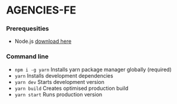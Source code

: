 # AGENCIES-FE

### Prerequesities
- Node.js [download here](https://nodejs.org/dist/v12.10.0/node-v12.10.0-x64.msi)
### Command line
- ``` npm i -g yarn ``` Installs yarn package manager globally (required)
- ``` yarn ``` Installs development dependencies
- ``` yarn dev ``` Starts development version
- ``` yarn build ``` Creates optimised production build
- ``` yarn start ``` Runs production version
